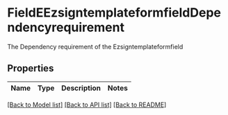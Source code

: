 # FieldEEzsigntemplateformfieldDependencyrequirement

The Dependency requirement of the Ezsigntemplateformfield

## Properties

Name | Type | Description | Notes
------------ | ------------- | ------------- | -------------

[[Back to Model list]](../README.md#documentation-for-models) [[Back to API list]](../README.md#documentation-for-api-endpoints) [[Back to README]](../README.md)


